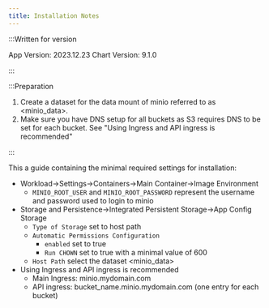 ```yaml
---
title: Installation Notes
---
```


:::Written for version

App Version: 2023.12.23
Chart Version: 9.1.0

:::

:::Preparation

1. Create a dataset for the data mount of minio referred to as <minio_data>.
2. Make sure you have DNS setup for all buckets as S3 requires DNS to be set for each bucket. See "Using Ingress and API ingress is recommended"

:::

This a guide containing the minimal required settings for installation:

- Workload->Settings->Containers->Main Container->Image Environment
  - `MINIO_ROOT_USER` and `MINIO_ROOT_PASSWORD` represent the username and password used to login to minio
- Storage and Persistence->Integrated Persistent Storage->App Config Storage
  - `Type of Storage` set to host path
  - `Automatic Permissions Configuration`
    - `enabled` set to true
    - `Run CHOWN` set to true with a minimal value of 600
  - `Host Path` select the dataset <minio_data>
- Using Ingress and API ingress is recommended
  - Main Ingress: minio.mydomain.com
  - API ingress: bucket_name.minio.mydomain.com (one entry for each bucket)
